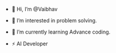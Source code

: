 - 👋 Hi, I’m @Vaibhav
- 👀 I’m interested in problem solving.
- 🌱 I’m currently learning Advance coding.

- ⚡ AI Developer

<!---
Vaibhav-arcitech/Vaibhav-arcitech is a ✨ special ✨ repository because its `README.md` (this file) appears on your GitHub profile.
You can click the Preview link to take a look at your changes.
--->
